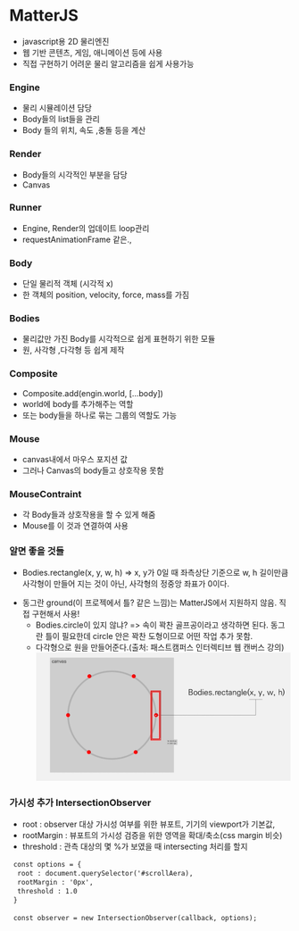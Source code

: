 # MatterJS

- javascript용 2D 물리엔진
- 웹 기반 콘텐츠, 게임, 애니메이션 등에 사용
- 직접 구현하기 어려운 물리 알고리즘을 쉽게 사용가능

### Engine

- 물리 시뮬레이션 담당
- Body들의 list들을 관리
- Body 들의 위치, 속도 ,충돌 등을 계산

### Render

- Body들의 시각적인 부분을 담당
- Canvas

### Runner

- Engine, Render의 업데이트 loop관리
- requestAnimationFrame 같은.,

### Body

- 단일 물리적 객체 (시각적 x)
- 한 객체의 position, velocity, force, mass를 가짐

### Bodies

- 물리값만 가진 Body를 시각적으로 쉽게 표현하기 위한 모듈
- 원, 사각형 ,다각형 등 쉽게 제작

### Composite

- Composite.add(engin.world, [...body])
- world에 body를 추가해주는 역할
- 또는 body들을 하나로 묶는 그룹의 역할도 가능

### Mouse

- canvas내에서 마우스 포지션 값
- 그러나 Canvas의 body들고 상호작용 못함

### MouseContraint

- 각 Body들과 상호작용을 할 수 있게 해줌
- Mouse를 이 것과 연결하여 사용

### 알면 좋을 것들

- Bodies.rectangle(x, y, w, h) => x, y가 0일 때 좌측상단 기준으로 w, h 길이만큼 사각형이 만들어 지는 것이 아닌, 사각형의 정중앙 좌표가 0이다.

* 동그란 ground(이 프로젝에서 틀? 같은 느낌)는 MatterJS에서 지원하지 않음. 직접 구현해서 사용!
  - Bodies.circle이 있지 않냐? => 속이 꽉찬 골프공이라고 생각하면 된다. 동그란 틀이 필요한데 circle 안은 꽉찬 도형이므로 어떤 작업 추가 못함.
  * 다각형으로 원을 만들어준다.(출처: 패스트캠퍼스 인터렉티브 웹 캔버스 강의)
    ![그라운드 이미지](./src/assets/markdown.png)

### 가시성 추가 IntersectionObserver

- root : observer 대상 가시성 여부를 위한 뷰포트, 기기의 viewport가 기본값,
- rootMargin : 뷰포트의 가시성 검증을 위한 영역을 확대/축소(css margin 비슷)
- threshold : 관측 대상의 몇 %가 보였을 때 intersecting 처리를 할지

```
 const options = {
  root : document.querySelector('#scrollAera),
  rootMargin : '0px',
  threshold : 1.0
 }

 const observer = new IntersectionObserver(callback, options);
```
